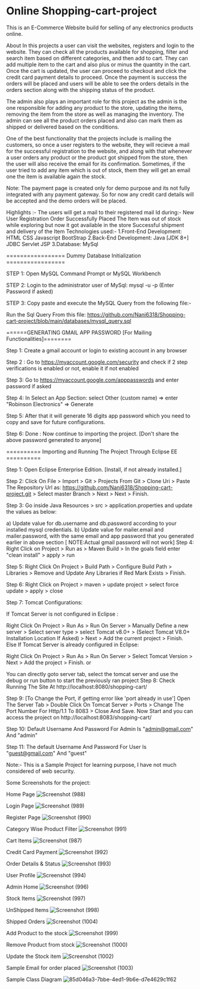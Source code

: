 # Online Shopping-cart-project
This is an E-Commerce Website build for selling of any electronics products online.

About
In this projects a user can visit the websites, registers and login to the website. They can check all the products available for shopping, filter and search item based on different categories, and then add to cart. They can add multiple item to the cart and also plus or minus the quantity in the cart. Once the cart is updated, the user can proceed to checkout and click the credit card payment details to proceed. Once the payment is success the orders will be placed and users will be able to see the orders details in the orders section along with the shipping status of the product.

The admin also plays an important role for this project as the admin is the one responsible for adding any product to the store, updating the items, removing the item from the store as well as managing the inventory. The admin can see all the product orders placed and also can mark them as shipped or delivered based on the conditions.

One of the best functionality that the projects include is mailing the customers, so once a user registers to the website, they will recieve a mail for the successful registration to the website, and along with that whenever a user orders any product or the product got shipped from the store, then the user will also receive the email for its confirmation. Sometimes, if the user tried to add any item which is out of stock, them they will get an email one the item is available again the stock.

Note: The payment page is created only for demo purpose and its not fully integrated with any payment gateway. So for now any credit card details will be accepted and the demo orders will be placed.

Highlights :-
The users will get a mail to their registered mail Id during:-
  New User Registration
  Order Successfully Placed
  The Item was out of stock while exploring but now it got available in the store
  Successful shipment and delivery of the Item
Technologies used:-
1.Front-End Development:
  HTML
  CSS
  Javascript
  BootStrap
2.Back-End Development:
  Java [JDK 8+]
  JDBC
  Servlet
  JSP
3.Database:
  MySql

================= Dummy Database Initialization =================

STEP 1: Open MySQL Command Prompt or MySQL Workbench

STEP 2: Login to the administrator user of MySql: mysql -u <username> -p (Enter Password if asked)

STEP 3: Copy paste and execute the MySQL Query from the following file:-

Run the Sql Query From this file: https://github.com/Nani6318/Shopping-cart-project/blob/main/databases/mysql_query.sql

======GENERATING GMAIL APP PASSWORD [For Mailing Functionalities]========

Step 1: Create a gmail account or login to existing account in any browser

Step 2 : Go to https://myaccount.google.com/security and check if 2 step verifications is enabled or not, enable it if not enabled

Step 3: Go to https://myaccount.google.com/apppasswords and enter password if asked

Step 4: In Select an App Section: select Other (custom name) => enter "Robinson Electronics" => Generate

Step 5: After that it will generate 16 digits app password which you need to copy and save for future configurations.

Step 6: Done : Now continue to importing the project. [Don't share the above password generated to anyone]

========== Importing and Running The Project Through Eclipse EE ==========

Step 1: Open Eclipse Enterprise Edition. [Install, if not already installed.]

Step 2: Click On File > Import > Git > Projects From Git > Clone Uri > Paste The Repository Url as: https://github.com/Nani6318/Shopping-cart-project.git > Select master Branch > Next > Next > Finish.

Step 3: Go inside Java Resources > src > application.properties and update the values as below:

a) Update value for db.username and db.password according to your installed mysql credentials.
b) Update value for mailer.email and mailer.password, with the same email and app password that you generated earlier in above section [ NOTE:Actual gmail password will not work]
Step 4: Right Click on Project > Run as > Maven Build > In the goals field enter "clean install" > apply > run

Step 5: Right Click On Project > Build Path > Configure Build Path > Libraries > Remove and Update Any Libraries if Red Mark Exists > Finish.

Step 6: Right Click on Project > maven > update project > select force update > apply > close

Step 7: Tomcat Configurations:

If Tomcat Server is not configured in Eclipse :

Right Click On Project > Run As > Run On Server > Manually Define a new server > Select server type > select Tomcat v8.0+ > (Select Tomcat V8.0+ Installation Location If Asked) > Next > Add the current project > Finish.
Else If Tomcat Server is already configured in Eclipse:

Right Click On Project > Run As > Run On Server > Select Tomcat Version > Next > Add the project > Finish.
or

You can directly goto server tab, select the tomcat server and use the debug or run button to start the previously ran project
Step 8: Check Running The Site At http://localhost:8080/shopping-cart/

Step 9: [To Change the Port, if getting error like 'port already in use'] Open The Server Tab > Double Click On Tomcat Server > Ports > Change The Port Number For Http/1.1 To 8083 > Close And Save. Now Start and you can access the project on http://localhost:8083/shopping-cart/

Step 10: Default Username And Password For Admin Is "admin@gmail.com" And "admin"

Step 11: The default Username And Password For User Is "guest@gmail.com" And "guest"

Note:- This is a Sample Project for learning purpose, I have not much considered of web security.

Some Screenshots for the project:

  Home Page
![Screenshot (988)](https://github.com/Nani6318/Shopping-cart-project/assets/145996378/2dfe4507-7c3e-43d9-ac98-f47f2bebbe09)

  Login Page
  ![Screenshot (989)](https://github.com/Nani6318/Shopping-cart-project/assets/145996378/8c68cef1-c36a-4651-aefc-d5614915019b)

  Register Page
  ![Screenshot (990)](https://github.com/Nani6318/Shopping-cart-project/assets/145996378/f063c5cf-dfd7-4e9f-82d3-bcfa80a9981c)

  Category Wise Product Filter
  ![Screenshot (991)](https://github.com/Nani6318/Shopping-cart-project/assets/145996378/105f6cae-a081-407f-8ae9-52633a235bd2)

  Cart Items
  ![Screenshot (987)](https://github.com/Nani6318/Shopping-cart-project/assets/145996378/98c386b7-cb44-4736-9192-105d72b351b9)

  Credit Card Payment
  ![Screenshot (992)](https://github.com/Nani6318/Shopping-cart-project/assets/145996378/299f0d3b-a2fd-4176-96af-41157a81c363)

  Order Details & Status
  ![Screenshot (993)](https://github.com/Nani6318/Shopping-cart-project/assets/145996378/fcfaf962-bcf5-469f-a3d5-935e6ca704d0)

  User Profile
  ![Screenshot (994)](https://github.com/Nani6318/Shopping-cart-project/assets/145996378/d2d9850a-75ee-4d57-ad8c-d03825f577a6)

  Admin Home
  ![Screenshot (996)](https://github.com/Nani6318/Shopping-cart-project/assets/145996378/b993efe4-a3d6-49c9-9792-90b1c52f9dd7)

  Stock Items
  ![Screenshot (997)](https://github.com/Nani6318/Shopping-cart-project/assets/145996378/6b57dc70-117b-45d6-9505-c74ee3a1f167)

  UnShipped Items
  ![Screenshot (998)](https://github.com/Nani6318/Shopping-cart-project/assets/145996378/c52668f3-3400-4db7-8db9-a9db83f611d3)

  Shipped Orders
  ![Screenshot (1004)](https://github.com/Nani6318/Shopping-cart-project/assets/145996378/e55fb187-90b7-4188-9c2f-97396737ba4d)
  
  Add Product to the stock
  ![Screenshot (999)](https://github.com/Nani6318/Shopping-cart-project/assets/145996378/1148b420-7790-4ba4-8bf1-14f98d90badc)

  Remove Product from stock
  ![Screenshot (1000)](https://github.com/Nani6318/Shopping-cart-project/assets/145996378/8bf8643c-39a3-4e91-b9d8-65fe5366ffe5)

  Update the Stock item
  ![Screenshot (1002)](https://github.com/Nani6318/Shopping-cart-project/assets/145996378/f32b6735-2275-46b3-8f46-e83c61266126)


  Sample Email for order placed
  ![Screenshot (1003)](https://github.com/Nani6318/Shopping-cart-project/assets/145996378/9373c38c-2ef7-4573-b511-facf7efdc0cd)
  

  Sample Class Diagram
  ![85d046a3-7bbe-4ed1-9b6e-d7e4629c1f62](https://github.com/Nani6318/Shopping-cart-project/assets/145996378/d6bfb673-7bb2-4c6b-87ef-eaac7a620345)
  


  

  













